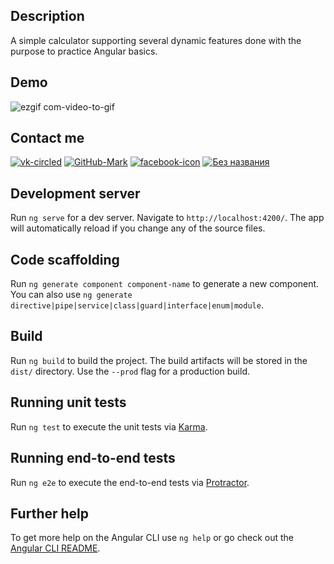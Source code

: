 ## Description

A simple calculator supporting several dynamic features done with the purpose to practice Angular basics.

## Demo

![ezgif com-video-to-gif](https://user-images.githubusercontent.com/58889535/89740509-db257680-da91-11ea-8c1a-a1baaef32fb6.gif)

## Contact me

  [![vk-circled](https://user-images.githubusercontent.com/58889535/89698231-c5487200-d928-11ea-9d07-9944325a9a87.png)][1]
  [![GitHub-Mark](https://user-images.githubusercontent.com/58889535/89699556-730b4f00-d930-11ea-83c1-73751ff7d5a4.png)][2]
  [![facebook-icon](https://user-images.githubusercontent.com/58889535/89699367-10fe1a00-d92f-11ea-8f39-23be6b83cc24.png)][3]
  [![Без названия](https://user-images.githubusercontent.com/58889535/89699659-0c3a6580-d931-11ea-972f-a1ee49c1b320.jpeg)][4]

## Development server

Run `ng serve` for a dev server. Navigate to `http://localhost:4200/`. The app will automatically reload if you change any of the source files.

## Code scaffolding

Run `ng generate component component-name` to generate a new component. You can also use `ng generate directive|pipe|service|class|guard|interface|enum|module`.

## Build

Run `ng build` to build the project. The build artifacts will be stored in the `dist/` directory. Use the `--prod` flag for a production build.

## Running unit tests

Run `ng test` to execute the unit tests via [Karma](https://karma-runner.github.io).

## Running end-to-end tests

Run `ng e2e` to execute the end-to-end tests via [Protractor](http://www.protractortest.org/).

## Further help

To get more help on the Angular CLI use `ng help` or go check out the [Angular CLI README](https://github.com/angular/angular-cli/blob/master/README.md).

[1]: https://vk.com/ahty2
[2]: https://github.com/AkhtemWays
[3]: https://www.facebook.com/ahtem.salihov
[4]: https://twitter.com/Akhtem5
